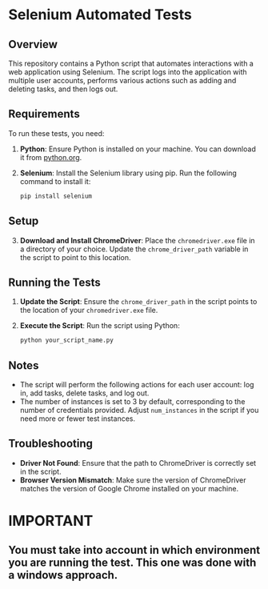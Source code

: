 # Selenium Automated Tests

## Overview

This repository contains a Python script that automates interactions with a web application using Selenium. The script logs into the application with multiple user accounts, performs various actions such as adding and deleting tasks, and then logs out.

## Requirements

To run these tests, you need:

1. **Python**: Ensure Python is installed on your machine. You can download it from [python.org](https://www.python.org/downloads/).

2. **Selenium**: Install the Selenium library using pip. Run the following command to install it:
   ```bash
   pip install selenium
    ```
## Setup

3. **Download and Install ChromeDriver**: Place the `chromedriver.exe` file in a directory of your choice. Update the `chrome_driver_path` variable in the script to point to this location.


## Running the Tests

1. **Update the Script**: Ensure the `chrome_driver_path` in the script points to the location of your `chromedriver.exe` file.

2. **Execute the Script**: Run the script using Python:
   ```bash
   python your_script_name.py
    ```

## Notes

- The script will perform the following actions for each user account: log in, add tasks, delete tasks, and log out.
- The number of instances is set to 3 by default, corresponding to the number of credentials provided. Adjust `num_instances` in the script if you need more or fewer test instances.

## Troubleshooting

- **Driver Not Found**: Ensure that the path to ChromeDriver is correctly set in the script.
- **Browser Version Mismatch**: Make sure the version of ChromeDriver matches the version of Google Chrome installed on your machine.


# IMPORTANT

## You must take into account in which environment you are running the test. This one was done with a windows approach.
